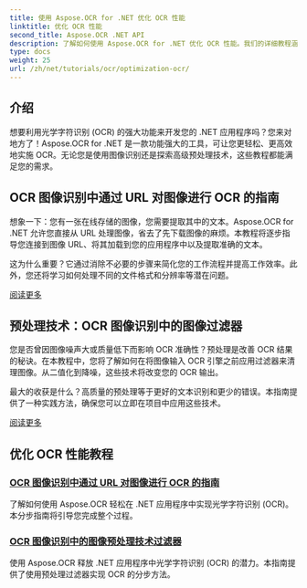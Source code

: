 ```yaml
---
title: 使用 Aspose.OCR for .NET 优化 OCR 性能
linktitle: 优化 OCR 性能
second_title: Aspose.OCR .NET API
description: 了解如何使用 Aspose.OCR for .NET 优化 OCR 性能。我们的详细教程涵盖图像识别、预处理过滤器和实际实施步骤。
type: docs
weight: 25
url: /zh/net/tutorials/ocr/optimization-ocr/
---
```

## 介绍

想要利用光学字符识别 (OCR) 的强大功能来开发您的 .NET 应用程序吗？您来对地方了！Aspose.OCR for .NET 是一款功能强大的工具，可让您更轻松、更高效地实施 OCR。无论您是使用图像识别还是探索高级预处理技术，这些教程都能满足您的需求。

## OCR 图像识别中通过 URL 对图像进行 OCR 的指南

想象一下：您有一张在线存储的图像，您需要提取其中的文本。Aspose.OCR for .NET 允许您直接从 URL 处理图像，省去了先下载图像的麻烦。本教程将逐步指导您连接到图像 URL、将其加载到您的应用程序中以及提取准确的文本。

这为什么重要？它通过消除不必要的步骤来简化您的工作流程并提高工作效率。此外，您还将学习如何处理不同的文件格式和分辨率等潜在问题。

[阅读更多](./guide-to-ocr-on-image-from-url/)

## 预处理技术：OCR 图像识别中的图像过滤器

您是否曾因图像噪声大或质量低下而影响 OCR 准确性？预处理是改善 OCR 结果的秘诀。在本教程中，您将了解如何在将图像输入 OCR 引擎之前应用过滤器来清理图像。从二值化到降噪，这些技术将改变您的 OCR 输出。

最大的收获是什么？高质量的预处理等于更好的文本识别和更少的错误。本指南提供了一种实践方法，确保您可以立即在项目中应用这些技术。

[阅读更多](./preprocessing-techniques-filters-for-image/)

## 优化 OCR 性能教程
### [OCR 图像识别中通过 URL 对图像进行 OCR 的指南](./guide-to-ocr-on-image-from-url/)
了解如何使用 Aspose.OCR 轻松在 .NET 应用程序中实现光学字符识别 (OCR)。本分步指南将引导您完成整个过程。
### [OCR 图像识别中的图像预处理技术过滤器](./preprocessing-techniques-filters-for-image/)
使用 Aspose.OCR 释放 .NET 应用程序中光学字符识别 (OCR) 的潜力。本指南提供了使用预处理过滤器实现 OCR 的分步方法。